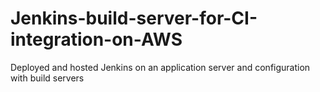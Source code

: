 # Jenkins-build-server-for-CI-integration-on-AWS
Deployed and hosted Jenkins on an application server and configuration with build servers

